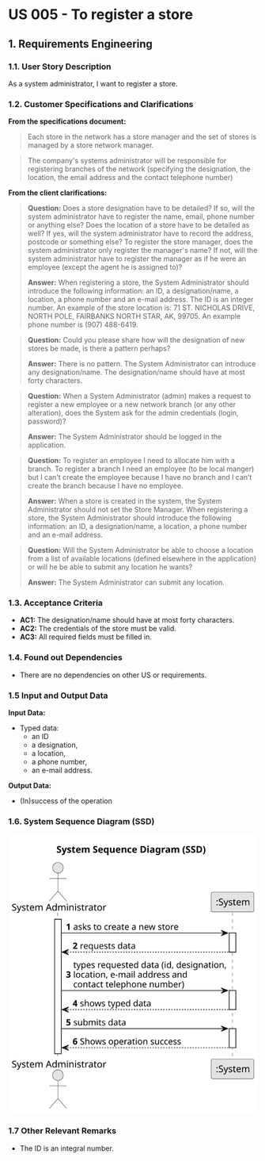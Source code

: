 # US 005 - To register a store

## 1. Requirements Engineering


### 1.1. User Story Description


As a system administrator, I want to register a store.



### 1.2. Customer Specifications and Clarifications 


**From the specifications document:**

>  Each store in the network has a store manager and the set of stores is managed by a store network manager.

>  The company's systems administrator will be responsible for registering branches of the network (specifying the designation, the location, the email address and the contact telephone number)

**From the client clarifications:**

> **Question:** Does a store designation have to be detailed? If so, will the system administrator have to register the name, email, phone number or anything else? Does the location of a store have to be detailed as well? If yes, will the system administrator have to record the address, postcode or something else? To register the store manager, does the system administrator only register the manager's name? If not, will the system administrator have to register the manager as if he were an employee (except the agent he is assigned to)?
>  
> **Answer:** When registering a store, the System Administrator should introduce the following information: an ID, a designation/name, a location, a phone number and an e-mail address. The ID is an integer number. An example of the store location is: 71 ST. NICHOLAS DRIVE, NORTH POLE, FAIRBANKS NORTH STAR, AK, 99705. An example phone number is (907) 488-6419.

> **Question:** Could you please share how will the designation of new stores be made, is there a pattern perhaps?
>
> **Answer:** There is no pattern. The System Administrator can introduce any designation/name. The designation/name should have at most forty characters.

> **Question:** When a System Administrator (admin) makes a request to register a new employee or a new network branch (or any other alteration), does the System ask for the admin credentials (login, password)?
> 
> **Answer:** The System Administrator should be logged in the application.

> **Question:** To register an employee I need to allocate him with a branch. To register a branch I need an employee (to be local manger) but I can't create the employee because I have no branch and I can’t create the branch because I have no employee.
> 
> **Answer:** When a store is created in the system, the System Administrator should not set the Store Manager.  When registering a store, the System Administrator should introduce the following information: an ID, a designation/name, a location, a phone number and an e-mail address.

> **Question:** Will the System Administrator be able to choose a location from a list of available locations (defined elsewhere in the application) or will he be able to submit any location he wants?
> 
> **Answer:** The System Administrator can submit any location.


### 1.3. Acceptance Criteria


* **AC1:** The designation/name should have at most forty characters.
* **AC2:** The credentials of the store must be valid.
* **AC3:** All required fields must be filled in.


### 1.4. Found out Dependencies


* There are no dependencies on other US or requirements.


### 1.5 Input and Output Data


**Input Data:**

* Typed data:
	* an ID
	* a designation,
	* a location,
	* a phone number,
	* an e-mail address.

**Output Data:**

* (In)success of the operation

### 1.6. System Sequence Diagram (SSD)


![US005 SSD](svg/us005-system-sequence-diagram.svg)


### 1.7 Other Relevant Remarks

* The ID is an integral number.